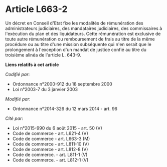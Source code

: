# Article L663-2

Un décret en Conseil d'Etat fixe les modalités de rémunération des administrateurs judiciaires, des mandataires judiciaires,
des commissaires à l'exécution du plan et des liquidateurs. Cette rémunération est exclusive de toute autre rémunération ou
remboursement de frais au titre de la même procédure ou au titre d'une mission subséquente qui n'en serait que le
prolongement à l'exception d'un mandat de justice confié au titre du troisième alinéa de l'article L. 643-9.

**Liens relatifs à cet article**

_Codifié par_:

  - Ordonnance n°2000-912 du 18 septembre 2000
  - Loi n°2003-7 du 3 janvier 2003

_Modifié par_:

  - Ordonnance n°2014-326 du 12 mars 2014 - art. 96

_Cité par_:

  - Loi n°2015-990 du 6 août 2015 - art. 50 (V)
  - Code de commerce - art. L621-4 (V)
  - Code de commerce - art. L663-3 (M)
  - Code de commerce - art. L811-10 (V)
  - Code de commerce - art. L812-8 (V)
  - Code de commerce. - art. L811-1 (V)
  - Code de commerce. - art. L812-1 (V)
